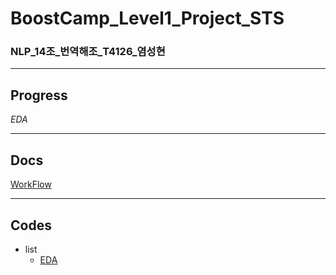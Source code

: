 # BoostCamp_Level1_Project_STS
### NLP_14조_번역해조_T4126_염성현
- - -

## Progress

*EDA*
- - -

## Docs

[WorkFlow](./docs/workflow.md 'flow')
- - -

## Codes

- list
    - [EDA](./codes/simpler_eda.ipynb 'eda')